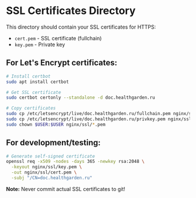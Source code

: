 # SSL Certificates Directory

This directory should contain your SSL certificates for HTTPS:

- `cert.pem` - SSL certificate (fullchain)
- `key.pem` - Private key

## For Let's Encrypt certificates:

```bash
# Install certbot
sudo apt install certbot

# Get SSL certificate
sudo certbot certonly --standalone -d doc.healthgarden.ru

# Copy certificates
sudo cp /etc/letsencrypt/live/doc.healthgarden.ru/fullchain.pem nginx/ssl/cert.pem
sudo cp /etc/letsencrypt/live/doc.healthgarden.ru/privkey.pem nginx/ssl/key.pem
sudo chown $USER:$USER nginx/ssl/*.pem
```

## For development/testing:

```bash
# Generate self-signed certificate
openssl req -x509 -nodes -days 365 -newkey rsa:2048 \
  -keyout nginx/ssl/key.pem \
  -out nginx/ssl/cert.pem \
  -subj "/CN=doc.healthgarden.ru"
```

**Note:** Never commit actual SSL certificates to git!
